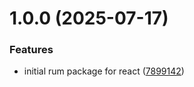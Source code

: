 # 1.0.0 (2025-07-17)


### Features

* initial rum package for react ([7899142](https://github.com/Watchlog-monitoring/watchlog-react-rum/commit/789914288631ec7d29e744c4667f2273db4daefe))
